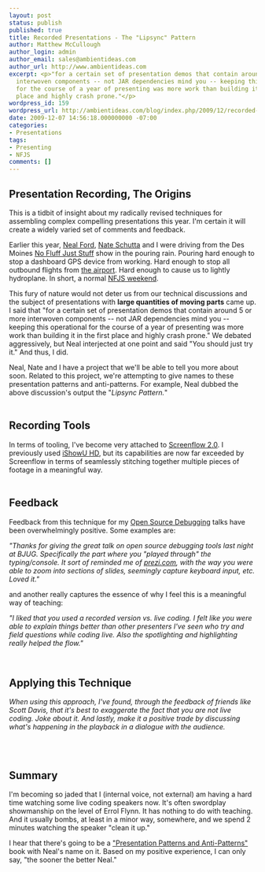 ```yaml
---
layout: post
status: publish
published: true
title: Recorded Presentations - The "Lipsync" Pattern
author: Matthew McCullough
author_login: admin
author_email: sales@ambientideas.com
author_url: http://www.ambientideas.com
excerpt: <p>"for a certain set of presentation demos that contain around 5 or more
  interwoven components -- not JAR dependencies mind you -- keeping this operational
  for the course of a year of presenting was more work than building it in the first
  place and highly crash prone."</p>
wordpress_id: 159
wordpress_url: http://ambientideas.com/blog/index.php/2009/12/recorded-presentations-the-lipsync-pattern/
date: 2009-12-07 14:56:18.000000000 -07:00
categories:
- Presentations
tags:
- Presenting
- NFJS
comments: []
---
```

<h2>Presentation Recording, The Origins</h2>
<p>This is a tidbit of insight about my radically revised techniques for assembling complex compelling presentations this year. I'm certain it will create a widely varied set of comments and feedback.</p>
<p>Earlier this year, <a href="http://www.nealford.com" target="_blank">Neal Ford</a>, <a href="http://www.ntschutta.com/jat/" target="_blank">Nate Schutta</a> and I were driving from the Des Moines <a href="http://www.nofluffjuststuff.com" target="_blank">No Fluff Just Stuff</a> show in the pouring rain. Pouring hard enough to stop a dashboard GPS device from working. Hard enough to stop all outbound flights from <a href="http://www.dsmairport.com/" target="_blank">the airport</a>. Hard enough to cause us to lightly hydroplane. In short, a normal <a href="http://img94.yfrog.com/i/oq5.jpg/" target="_blank">NFJS weekend</a>.</p>
<p>This fury of nature would not deter us from our technical discussions and the subject of presentations with <b>large quantities of moving parts</b> came up. I said that "for a certain set of presentation demos that contain around 5 or more interwoven components -- not JAR dependencies mind you -- keeping this operational for the course of a year of presenting was more work than building it in the first place and highly crash prone." We debated aggressively, but Neal interjected at one point and said "You should just try it." And thus, I did.</p>
<p>Neal, Nate and I have a project that we'll be able to tell you more about soon. Related to this project, we're attempting to give names to these presentation patterns and anti-patterns. For example, Neal dubbed the above discussion's output the "<i>Lipsync Pattern.</i>"<br /><br /></p>
<h2>Recording Tools</h2>
<p>In terms of tooling, I've become very attached to <a href="http://www.telestream.net/screen-flow/" target="_blank">Screenflow 2.0</a>. I previously used <a href="http://www.shinywhitebox.com/ishowuhd/main.html" target="_blank">iShowU HD</a>, but its capabilities are now far exceeded by Screenflow in terms of seamlessly stitching together multiple pieces of footage in a meaningful way.<br />
<br /></p>
<h2>Feedback</h2>
<p>Feedback from this technique for my <a href="http://github.com/matthewmccullough/opensourcedebugging" target="_blank">Open Source Debugging</a> talks have been overwhelmingly positive. Some examples are:<br /></p>
<p><i>"Thanks for giving the great talk on open source debugging tools last night at BJUG. Specifically the part where you "played through" the typing/console. It sort of reminded me of <a href="http://prezi.com/" target="_blank">prezi.com</a>, with the way you were able to zoom into sections of slides, seemingly capture keyboard input, etc. Loved it."</i><br /></p>
<p>and another really captures the essence of why I feel this is a meaningful way of teaching:</p>
<p><em>"I liked that you used a recorded version vs. live coding. I felt like you were able to explain things better than other presenters I've seen who try and field questions while coding live. Also the spotlighting and highlighting really helped the flow."</em><br /></p>
<p><br /></p>
<h2>Applying this Technique</h2>
<p><i>When using this approach, I've found, through the feedback of friends like Scott Davis, that it's best to exaggerate the fact that you are not live coding. Joke about it. And lastly, make it a positive trade by discussing what's happening in the playback in a dialogue with the audience.</i></p>
<br /> <br />
<h2>Summary</h2>
<p>
I'm becoming so jaded that I (internal voice, not external) am having a hard time watching some live coding speakers now. It's often swordplay showmanship on the level of Errol Flynn. It has nothing to do with teaching. And it usually bombs, at least in a minor way, somewhere, and we spend 2 minutes watching the speaker "clean it up."
</p>

<p>
 I hear that there's going to be a <a href="http://presentationpatterns.com/">"Presentation Patterns and Anti-Patterns"</a> book with Neal's name on it. Based on my positive experience, I can only say, "the sooner the better Neal."<br />
</p>
